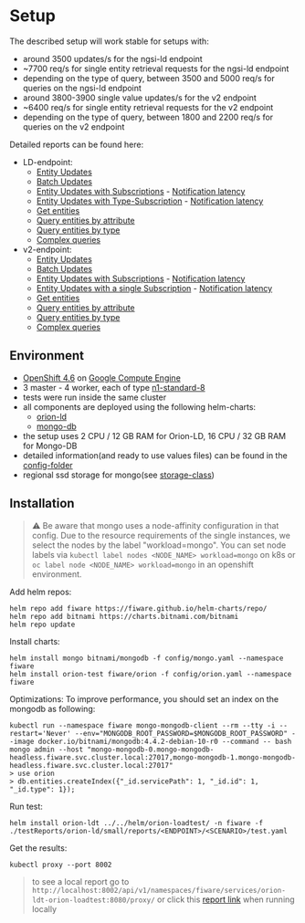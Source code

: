 # Setup

The described setup will work stable for setups with:

-   around 3500 updates/s for the ngsi-ld endpoint
-   ~7700 req/s for single entity retrieval requests for the ngsi-ld endpoint
-   depending on the type of query, between 3500 and 5000 req/s for queries on the ngsi-ld endpoint
-   around 3800-3900 single value updates/s for the v2 endpoint
-   ~6400 req/s for single entity retrieval requests for the v2 endpoint
-   depending on the type of query, between 1800 and 2200 req/s for queries on the v2 endpoint

Detailed reports can be found here:

-   LD-endpoint:
    -   [Entity Updates](https://fiware.github.io/load-tests/testReports/orion-ld/small/reports/ld/EntityUpdateSimulation/gatling-report.html)
    -   [Batch Updates](https://fiware.github.io/load-tests/testReports/orion-ld/small/reports/ld/BatchUpdateSimulation/gatling-report.html)
    -   [Entity Updates with Subscriptions](https://fiware.github.io/load-tests/testReports/orion-ld/small/reports/ld/EntityUpdateWithSubscriptionSimulation/gatling-report.html) -
        [Notification latency](reports/ld/EntityUpdateWithSubscriptionSimulation/grafana-report.png)
    -   [Entity Updates with Type-Subscription](https://fiware.github.io/load-tests/testReports/orion-ld/small/reports/ld/EntityUpdateWithTypeSubscriptionSimulation/gatling-report.html) -
        [Notification latency](reports/ld/EntityUpdateWithTypeSubscriptionSimulation/grafana-report.png)
    -   [Get entities](https://fiware.github.io/load-tests/testReports/orion-ld/small/reports/ld/GetSingleEntitiesSimulation/gatling-report.html)
    -   [Query entities by attribute](https://fiware.github.io/load-tests/testReports/orion-ld/small/reports/ld/QueryEntitiesByAttributeSimulation/gatling-report.html)
    -   [Query entities by type](https://fiware.github.io/load-tests/testReports/orion-ld/small/reports/ld/QueryEntitiesByTypeSimulation/gatling-report.html)
    -   [Complex queries](https://fiware.github.io/load-tests/testReports/orion-ld/small/reports/ld/ComplexQueryEntitiesByAttributeSimulation/gatling-report.html)
-   v2-endpoint:
    -   [Entity Updates](https://fiware.github.io/load-tests/testReports/orion-ld/small/reports/v2/EntityUpdateSimulation/gatling-report.html)
    -   [Batch Updates](https://fiware.github.io/load-tests/testReports/orion-ld/small/reports/v2/BatchUpdateSimulation/gatling-report.html)
    -   [Entity Updates with Subscriptions](https://fiware.github.io/load-tests/testReports/orion-ld/small/reports/v2/EntityUpdateWithSubscriptionSimulation/gatling-report.html) -
        [Notification latency](reports/v2/EntityUpdateWithSubscriptionSimulation/grafana-report.png)
    -   [Entity Updates with a single Subscription](https://fiware.github.io/load-tests/testReports/orion-ld/small/reports/v2/EntityUpdateWithSingleSubscriptionSimulation/gatling-report.html) -
        [Notification latency](reports/v2/EntityUpdateWithSingleSubscriptionSimulation/grafana-report.png)
    -   [Get entities](https://fiware.github.io/load-tests/testReports/orion-ld/small/reports/v2/GetSingleEntitiesSimulation/gatling-report.html)
    -   [Query entities by attribute](https://fiware.github.io/load-tests/testReports/orion-ld/small/reports/v2/QueryEntitiesByAttributeSimulation/gatling-report.html)
    -   [Query entities by type](https://fiware.github.io/load-tests/testReports/orion-ld/small/reports/v2/QueryEntitiesByTypeSimulation/gatling-report.html)
    -   [Complex queries](https://fiware.github.io/load-tests/testReports/orion-ld/small/reports/v2/ComplexQueryEntitiesByAttributeSimulation/gatling-report.html)

## Environment

-   [OpenShift 4.6](https://docs.openshift.com/container-platform/4.6/welcome/index.html) on
    [Google Compute Engine](https://cloud.google.com/compute)
-   3 master - 4 worker, each of type [n1-standard-8](https://cloud.google.com/compute/docs/machine-types)
-   tests were run inside the same cluster
-   all components are deployed using the following helm-charts:
    -   [orion-ld](https://github.com/FIWARE/helm-charts/tree/main/charts/orion)
    -   [mongo-db](https://github.com/bitnami/charts/tree/master/bitnami/mongodb)
-   the setup uses 2 CPU / 12 GB RAM for Orion-LD, 16 CPU / 32 GB RAM for Mongo-DB
-   detailed information(and ready to use values files) can be found in the [config-folder](config)
-   regional ssd storage for mongo(see [storage-class](config/storage-class.yaml))

## Installation

> :warning: Be aware that mongo uses a node-affinity configuration in that config. Due to the resource requirements of
> the single instances, we select the nodes by the label "workload=mongo". You can set node labels via
> `kubectl label nodes <NODE_NAME> workload=mongo` on k8s or `oc label node <NODE_NAME> workload=mongo` in an openshift
> environment.

Add helm repos:

```console
helm repo add fiware https://fiware.github.io/helm-charts/repo/
helm repo add bitnami https://charts.bitnami.com/bitnami
helm repo update
```

Install charts:

```console
helm install mongo bitnami/mongodb -f config/mongo.yaml --namespace fiware
helm install orion-test fiware/orion -f config/orion.yaml --namespace fiware
```

Optimizations: To improve performance, you should set an index on the mongodb as following:

```console
kubectl run --namespace fiware mongo-mongodb-client --rm --tty -i --restart='Never' --env="MONGODB_ROOT_PASSWORD=$MONGODB_ROOT_PASSWORD" --image docker.io/bitnami/mongodb:4.4.2-debian-10-r0 --command -- bash
mongo admin --host "mongo-mongodb-0.mongo-mongodb-headless.fiware.svc.cluster.local:27017,mongo-mongodb-1.mongo-mongodb-headless.fiware.svc.cluster.local:27017"
> use orion
> db.entities.createIndex({"_id.servicePath": 1, "_id.id": 1, "_id.type": 1});
```

Run test:

```console
helm install orion-ldt ../../helm/orion-loadtest/ -n fiware -f ./testReports/orion-ld/small/reports/<ENDPOINT>/<SCENARIO>/test.yaml
```

Get the results:

```console
kubectl proxy --port 8002
```

> to see a local report go to
> `http://localhost:8002/api/v1/namespaces/fiware/services/orion-ldt-orion-loadtest:8080/proxy/` or click this
> [report link](http://localhost:8002/api/v1/namespaces/fiware/services/orion-ldt-orion-loadtest:8080/proxy/) when
> running locally
